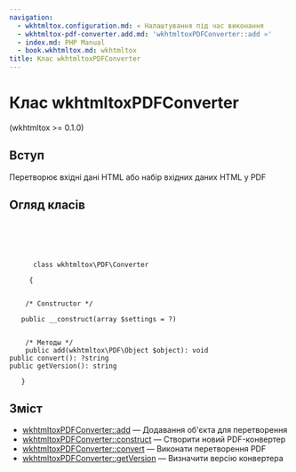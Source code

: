 ```yaml
---
navigation:
  - wkhtmltox.configuration.md: « Налаштування під час виконання
  - wkhtmltox-pdf-converter.add.md: 'wkhtmltoxPDFConverter::add »'
  - index.md: PHP Manual
  - book.wkhtmltox.md: wkhtmltox
title: Клас wkhtmltoxPDFConverter
---
```

# Клас wkhtmltoxPDFConverter

(wkhtmltox >= 0.1.0)

## Вступ

Перетворює вхідні дані HTML або набір вхідних даних HTML у PDF

## Огляд класів

```classsynopsis



    
     
      class wkhtmltox\PDF\Converter
     
     {


    /* Constructor */
    
   public __construct(array $settings = ?)


    /* Методы */
    public add(wkhtmltox\PDF\Object $object): void
public convert(): ?string
public getVersion(): string

   }
```

## Зміст

-   [wkhtmltoxPDFConverter::add](wkhtmltox-pdf-converter.add.md) — Додавання об'єкта для перетворення
-   [wkhtmltoxPDFConverter::construct](wkhtmltox-pdf-converter.construct.md) — Створити новий PDF-конвертер
-   [wkhtmltoxPDFConverter::convert](wkhtmltox-pdf-converter.convert.md) — Виконати перетворення PDF
-   [wkhtmltoxPDFConverter::getVersion](wkhtmltox-pdf-converter.getversion.md) — Визначити версію конвертера
